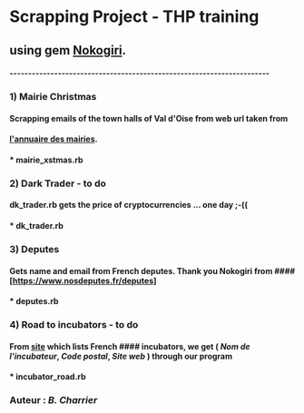 # Scrapping Project - THP training

## using gem [Nokogiri](https://github.com/sparklemotion/nokogiri). 

#### ----------------------------------------------------------------------


### 1) Mairie Christmas

#### Scrapping emails of the town halls of Val d'Oise from web url taken from 
#### [l'annuaire des mairies](http://annuaire-des-mairies.com/val-d-oise.html).
####  * mairie_xstmas.rb

### 2) Dark Trader - to do 

#### dk_trader.rb gets the price of cryptocurrencies ... one day ;-((

#### * dk_trader.rb

### 3) Deputes

#### Gets name and email from French deputes. Thank you Nokogiri from #### [https://www.nosdeputes.fr/deputes]

#### * deputes.rb

### 4) Road to incubators - to do

#### From [site](http://www.mon-incubateur.com/site_incubateur/incubateurs) which lists French #### incubators, we get ( *Nom de l'incubateur*, *Code postal*, *Site web* ) through our program

#### * incubator_road.rb

### Auteur : *B. Charrier*